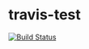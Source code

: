 # travis-test
[![Build Status](https://travis-ci.org/qiuzuhui/travis-test.svg?branch=master)](https://travis-ci.org/qiuzuhui/travis-test)